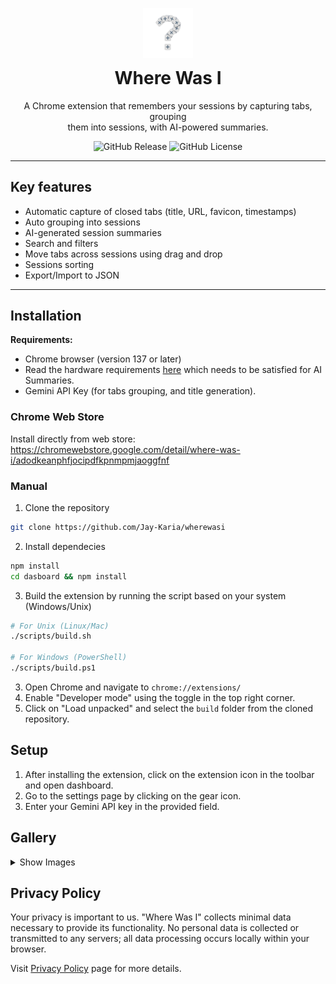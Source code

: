 <div align="center" style="margin-top: 30px">
    <img src="./assets/logo.png" alt="Logo" width="80" />
    <h1 style="margin-top: 12px;">Where Was I</h1>
    <p>
        A Chrome extension that remembers your sessions by capturing tabs, grouping<br/> them into sessions, with AI-powered summaries.
    </p>

  ![GitHub Release](https://img.shields.io/github/v/release/jay-karia/wherewasi?style=flat-square&label=version&color=%233fe042)
  ![GitHub License](https://img.shields.io/github/license/jay-karia/wherewasi?style=flat-square&color=%233f7fe0)


</div>

---

## Key features

- Automatic capture of closed tabs (title, URL, favicon, timestamps)
- Auto grouping into sessions
- AI-generated session summaries
- Search and filters
- Move tabs across sessions using drag and drop
- Sessions sorting
- Export/Import to JSON

---

## Installation

**Requirements:**

- Chrome browser (version 137 or later)
- Read the hardware requirements [here](https://developer.chrome.com/docs/ai/get-started#hardware) which needs to be satisfied for AI Summaries.
- Gemini API Key (for tabs grouping, and title generation).

### Chrome Web Store

Install directly from web store:
https://chromewebstore.google.com/detail/where-was-i/adodkeanphfjocipdfkpnmpmjaoggfnf

### Manual

1. Clone the repository

```sh
git clone https://github.com/Jay-Karia/wherewasi
```

2. Install dependecies

```sh
npm install
cd dasboard && npm install
```

3. Build the extension by running the script based on your system (Windows/Unix)

```sh
# For Unix (Linux/Mac)
./scripts/build.sh

# For Windows (PowerShell)
./scripts/build.ps1
```

3. Open Chrome and navigate to `chrome://extensions/`
4. Enable "Developer mode" using the toggle in the top right corner.
5. Click on "Load unpacked" and select the `build` folder from the cloned repository.

## Setup

1. After installing the extension, click on the extension icon in the toolbar and open dashboard.
2. Go to the settings page by clicking on the gear icon.
3. Enter your Gemini API key in the provided field.

## Gallery

<details>
  <summary>Show Images</summary>

_Extension popup_

![Popup](./gallery/popup.png)

_Dashboard_

![Dashboard](./gallery/dashboard-dark.png)

_Sessions view_

![Sessions](./gallery/sessions-view-dark.png)

_Timeline view_

![Timeline](./gallery/timeline-view-dark.png)

_List view_

![List-view](./gallery/list-view-dark.png)

_Settings_

![Settings](./gallery/settings-dark.png)

_Search results_

![Search results](./gallery/seach-results-dark.png)

</details>

## Privacy Policy

Your privacy is important to us. "Where Was I" collects minimal data necessary to provide its functionality. No personal data is collected or transmitted to any servers; all data processing occurs locally within your browser.

Visit [Privacy Policy](https://jay-karia.github.io/wherewasi/docs/privacy.html) page for more details.
